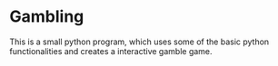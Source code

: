 # Gambling
This is a small python program, which uses some of the basic python functionalities and creates a interactive gamble game. 
